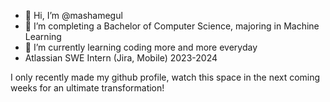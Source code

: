 - 👋 Hi, I’m @mashamegul
- 👀 I’m completing a Bachelor of Computer Science, majoring in Machine Learning
- 🌱 I’m currently learning coding more and more everyday
- Atlassian SWE Intern (Jira, Mobile) 2023-2024


I only recently made my github profile, watch this space in the next coming weeks for an ultimate transformation!
